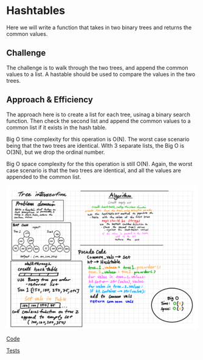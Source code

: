 # Hashtables

Here we will write a function that takes in two binary trees and returns the common values.

## Challenge

The challenge is to walk through the two trees, and append the common values to a list. A hastable should be used to compare the values in the two trees.

## Approach & Efficiency

The approach here is to create a list for each tree, usinag a binary search function. Then check the second list and append the common values to a common list if it exists in the hash table.

Big O time complexity for this operation is O(N). The worst case scenario being that the two trees are identical. WIth 3 separate lists, the Big O is O(3N), but we drop the ordinal number.

Big O space complexity for the this operation is still O(N). Again, the worst case scenario is that the two trees are identical, and all the values are appended to the common list.

![Code Challenge Whiteboard](tree_int.PNG)

[Code](../../code_challenges/tree_intersection.py)

[Tests](../../tests/code_challenges/test_tree_intersection.py)
